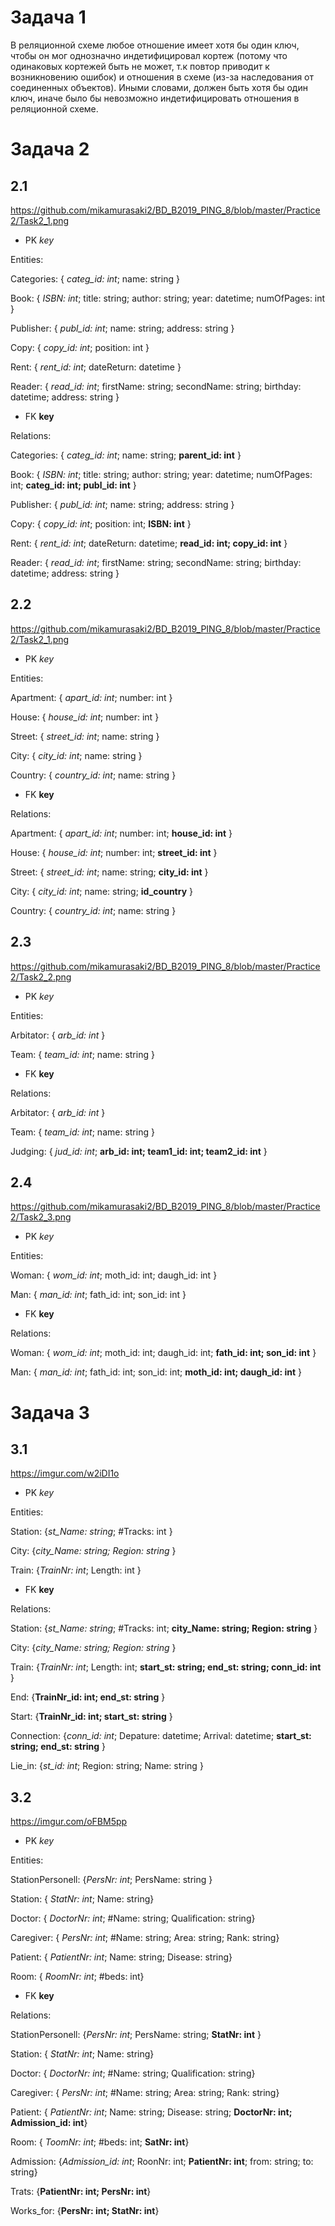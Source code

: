 # Задача 1

В реляционной схеме любое отношение имеет хотя бы один ключ, чтобы он мог однозначно индетифицировал кортеж (потому что одинаковых кортежей быть не может, т.к повтор приводит к возникновению ошибок) и отношения в схеме (из-за наследования от соединенных объектов). Иными словами, должен быть хотя бы один ключ, иначе было бы невозможно индетифицировать отношения в реляционной схеме.

# Задача 2

## 2.1

https://github.com/mikamurasaki2/BD_B2019_PING_8/blob/master/Practice2/Task2_1.png

* PK *key*

Entities:

Categories: { *categ_id: int*; name: string }

Book: { *ISBN: int*; title: string; author: string; year: datetime; numOfPages: int }

Publisher: { *publ_id: int*; name: string; address: string }

Copy: { *copy_id: int*; position: int }

Rent: { *rent_id: int*; dateReturn: datetime }

Reader: { *read_id: int*; firstName: string; secondName: string; birthday: datetime; address: string }


* FK **key**

Relations:

Categories: { *categ_id: int*; name: string; **parent_id: int** }

Book: { *ISBN: int*; title: string; author: string; year: datetime; numOfPages: int; **categ_id: int; publ_id: int** }

Publisher: { *publ_id: int*; name: string; address: string }

Copy: { *copy_id: int*; position: int; **ISBN: int** }

Rent: { *rent_id: int*; dateReturn: datetime; **read_id: int; copy_id: int** }

Reader: { *read_id: int*; firstName: string; secondName: string; birthday: datetime; address: string }

## 2.2

https://github.com/mikamurasaki2/BD_B2019_PING_8/blob/master/Practice2/Task2_1.png


* PK *key*

Entities:

Apartment: { *apart_id: int*; number: int }

House: { *house_id: int*; number: int }

Street: { *street_id: int*; name: string }

City: { *city_id: int*; name: string }

Country: { *country_id: int*; name: string }


* FK **key**

Relations:

Apartment: { *apart_id: int*; number: int; **house_id: int** }

House: { *house_id: int*; number: int; **street_id: int** }

Street: { *street_id: int*; name: string; **city_id: int** }

City: { *city_id: int*; name: string; **id_country** }

Country: { *country_id: int*; name: string }

## 2.3

https://github.com/mikamurasaki2/BD_B2019_PING_8/blob/master/Practice2/Task2_2.png


* PK *key*

Entities:

Arbitator: { *arb_id: int* }

Team: { *team_id: int*; name: string }


* FK **key**

Relations:

Arbitator: { *arb_id: int* }

Team: { *team_id: int*; name: string }

Judging: { *jud_id: int*; **arb_id: int; team1_id: int; team2_id: int** }

## 2.4

https://github.com/mikamurasaki2/BD_B2019_PING_8/blob/master/Practice2/Task2_3.png

* PK *key*

Entities:

Woman: { *wom_id: int*; moth_id: int; daugh_id: int }

Man: { *man_id: int*; fath_id: int; son_id: int }


* FK **key**

Relations:

Woman: { *wom_id: int*; moth_id: int; daugh_id: int;  **fath_id: int; son_id: int** }

Man: { *man_id: int*; fath_id: int; son_id: int; **moth_id: int; daugh_id: int** }

# Задача 3

## 3.1

https://imgur.com/w2iDI1o

* PK *key*

Entities:

Station: {*st_Name: string*; #Tracks: int }

City: {*city_Name: string; Region: string* }

Train: {*TrainNr: int*; Length: int }


* FK **key**

Relations:

Station: {*st_Name: string*; #Tracks: int; **city_Name: string; Region: string** }

City: {*city_Name: string; Region: string* }

Train: {*TrainNr: int*; Length: int; **start_st: string; end_st: string; conn_id: int** }

End: {**TrainNr_id: int; end_st: string** }

Start: {**TrainNr_id: int; start_st: string** }

Connection: {*conn_id: int*; Depature: datetime; Arrival: datetime; **start_st: string; end_st: string** }

Lie_in: {*st_id: int*; Region: string; Name: string }

## 3.2

https://imgur.com/oFBM5pp

* PK *key*

Entities:

StationPersonell: {*PersNr: int*; PersName: string }

Station: { *StatNr: int*; Name: string}

Doctor: { *DoctorNr: int*; #Name: string; Qualification: string}

Caregiver: { *PersNr: int*; #Name: string; Area: string; Rank: string}

Patient: { *PatientNr: int*; Name: string; Disease: string}

Room: { *RoomNr: int*; #beds: int}



* FK **key**

Relations:

StationPersonell: {*PersNr: int*; PersName: string; **StatNr: int** }

Station: { *StatNr: int*; Name: string}

Doctor: { *DoctorNr: int*; #Name: string; Qualification: string}

Caregiver: { *PersNr: int*; #Name: string; Area: string; Rank: string}

Patient: { *PatientNr: int*; Name: string; Disease: string; **DoctorNr: int; Admission_id: int**}

Room: { *ToomNr: int*; #beds: int; **SatNr: int**}

Admission: {*Admission_id: int*; RoonNr: int;  **PatientNr: int**; from: string; to: string}

Trats: {**PatientNr: int; PersNr: int**}

Works_for: {**PersNr: int; StatNr: int**}
